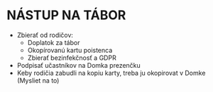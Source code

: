 # NÁSTUP NA TÁBOR

- Zbierať od rodičov:
  - Doplatok za tábor
  - Okopírovanú kartu poistenca
  - Zbierať bezinfekčnosť a GDPR
- Podpisať učastníkov na Domka prezenčku
- Keby rodičia zabudli na kopiu karty, treba ju okopirovat v Domke (Mysliet na to)
